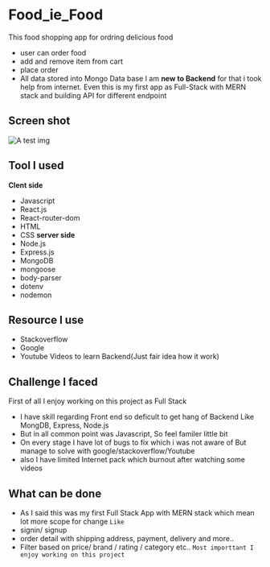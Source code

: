 # Food_ie_Food

This food shopping app for ordring delicious food

- user can order food
- add and remove item from cart
- place order
- All data stored into Mongo Data base
  I am **new to Backend** for that i took help from internet.
  Even this is my first app as Full-Stack with MERN stack and building API for different endpoint

## Screen shot

![A test img](frontend/src/screenshot/HomePage.png)

<!-- ![A test img](frontend/src/screenshot/ProductPage.png)
![A test img](frontend/src/screenshot/CartItems.png)
![A test img](frontend/src/screenshot/ProductsDB.png)
![A test img](frontend/src/screenshot/API.png) -->

## Tool I used

**Clent side**

- Javascript
- React.js
- React-router-dom
- HTML
- CSS
  **server side**
- Node.js
- Express.js
- MongoDB
- mongoose
- body-parser
- dotenv
- nodemon

## Resource I use

- Stackoverflow
- Google
- Youtube Videos to learn Backend(Just fair idea how it work)

## Challenge I faced

First of all I enjoy working on this project as Full Stack

- I have skill regarding Front end so deficult to get hang of Backend Like MongDB, Express, Node.js
- But in all common point was Javascript, So feel familer little bit
- On every stage I have lot of bugs to fix which i was not aware of But manage to solve with google/stackoverflow/Youtube
- also I have limited Internet pack which burnout after watching some videos

## What can be done

- As I said this was my first Full Stack App with MERN stack which mean lot more scope for change
  `Like`
- signin/ signup
- order detail with shipping address, payment, delivery and more..
- Filter based on price/ brand / rating / category etc..
  `Most importtant I enjoy working on this project`
